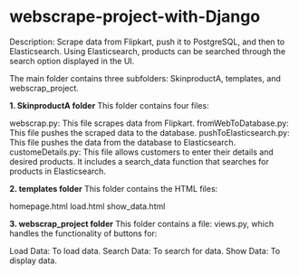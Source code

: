 # webscrape-project-with-Django

Description: Scrape data from Flipkart, push it to PostgreSQL, and then to Elasticsearch. Using Elasticsearch, products can be searched through the search option displayed in the UI.

The main folder contains three subfolders: SkinproductA, templates, and webscrap_project.

**1. SkinproductA folder**
This folder contains four files:

webscrap.py: This file scrapes data from Flipkart.
fromWebToDatabase.py: This file pushes the scraped data to the database.
pushToElasticsearch.py: This file pushes the data from the database to Elasticsearch.
customeDetails.py: This file allows customers to enter their details and desired products. It includes a search_data function that searches for products in Elasticsearch.

**2. templates folder**
This folder contains the HTML files:

homepage.html
load.html
show_data.html

**3. webscrap_project folder**
This folder contains a file: views.py, which handles the functionality of buttons for:

Load Data: To load data.
Search Data: To search for data.
Show Data: To display data.

